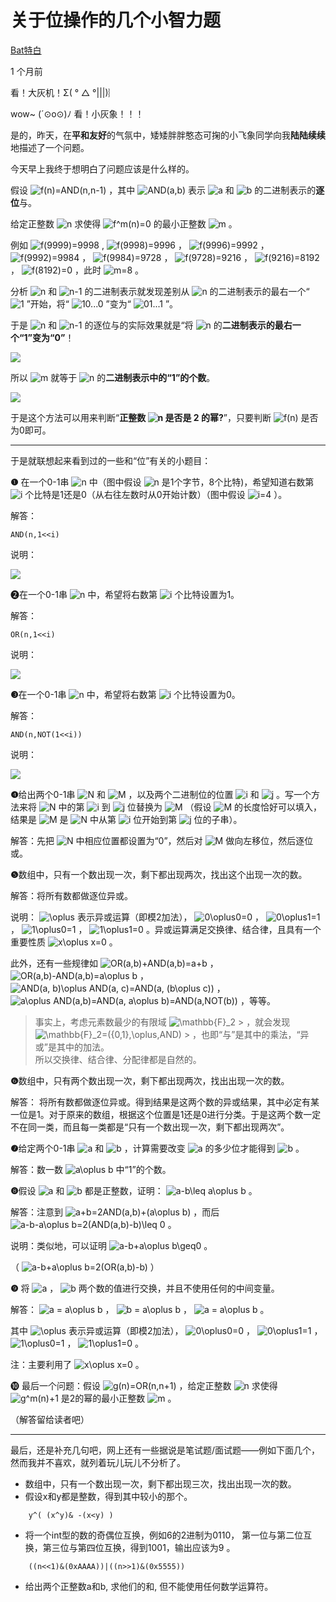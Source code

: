 # 关于位操作的几个小智力题

[Bat特白][0]

1 个月前

看！大灰机！Σ( ° △ °|||)︴

wow~ (´⊙o⊙)ﾉ 看！小灰象！！！

是的，昨天，在**平和友好**的气氛中，矮矮胖胖憨态可掬的小飞象同学向我**陆陆续续**地描述了一个问题。

今天早上我终于想明白了问题应该是什么样的。

假设  ![f(n)=AND(n,n-1)][1] ，其中  ![AND(a,b)][2] 表示  ![a][3] 和  ![b][4] 的二进制表示的**逐位**与。

给定正整数  ![n][5] 求使得  ![f^m(n)=0][6] 的最小正整数  ![m][7] 。

例如  ![f(9999)=9998][8] ,  ![f(9998)=9996][9] ，  ![f(9996)=9992][10] ，  ![f(9992)=9984][11] ，  ![f(9984)=9728][12] ，  ![f(9728)=9216][13] ，  ![f(9216)=8192][14] ，  ![f(8192)=0][15] ，此时 ![m=8][16] 。

分析  ![n][5] 和  ![n-1][17] 的二进制表示就发现差别从  ![n][5] 的二进制表示的最右一个“  ![1][18] ”开始，将“  ![10...0][19] ”变为“  ![01...1][20] ”。

于是  ![n][5] 和  ![n-1][17] 的逐位与的实际效果就是“将  ![n][5] 的**二进制表示的最右一个“1”变为“0”**！ 

![][21] 

所以  ![m][7] 就等于  ![n][5] 的**二进制表示中的“1”的个数**。 

![][22] 

于是这个方法可以用来判断“**正整数  ![n][5] 是否是 2 的幂?**”，只要判断  ![f(n)][23] 是否为0即可。

- - -

于是就联想起来看到过的一些和“位”有关的小题目：

**❶** 在一个0-1串  ![n][5] 中（图中假设  ![n][5] 是1个字节，8个比特)，希望知道右数第  ![i][24] 个比特是1还是0（从右往左数时从0开始计数）（图中假设  ![i=4][25] ）。

解答：

    AND(n,1<<i)

说明： 

![][26] 

❷在一个0-1串  ![n][5] 中，希望将右数第  ![i][24] 个比特设置为1。

解答：

    OR(n,1<<i)

说明： 

![][27] 

**❸**在一个0-1串  ![n][5] 中，希望将右数第  ![i][24] 个比特设置为0。

解答：

    AND(n,NOT(1<<i))

说明： 

![][28] 

**❹**给出两个0-1串  ![N][29] 和  ![M][30] ，以及两个二进制位的位置  ![i][24] 和  ![j][31] 。写一个方法来将  ![N][29] 中的第  ![i][24] 到  ![j][31] 位替换为  ![M][30] （假设  ![M][30] 的长度恰好可以填入，结果是 ![M][30] 是  ![N][29] 中从第  ![i][24] 位开始到第  ![j][31] 位的子串）。

解答：先把  ![N][29] 中相应位置都设置为“0”，然后对  ![M][30] 做向左移位，然后逐位或。

**❺**数组中，只有一个数出现一次，剩下都出现两次，找出这个出现一次的数。

解答：将所有数都做逐位异或。

说明：  ![\oplus][32] 表示异或运算（即模2加法），  ![0\oplus0=0][33] ，  ![0\oplus1=1][34] ，  ![1\oplus0=1][35] ，  ![1\oplus1=0][36] 。异或运算满足交换律、结合律，且具有一个重要性质  ![x\oplus x=0][37] 。

此外，还有一些规律如  ![OR(a,b)+AND(a,b)=a+b][38] ，  ![OR(a,b)-AND(a,b)=a\oplus b][39] ，  ![AND(a, b)\oplus AND(a, c)=AND(a, (b\oplus c))][40] ，  ![a\oplus AND(a,b)=AND(a, a\oplus b)=AND(a,NOT(b))][41] ，等等。

> 事实上，考虑元素数最少的有限域  ![\mathbb{F}_2][42] > ，就会发现  ![\mathbb{F}_2=(\{0,1\},\oplus,AND)][43] > ，也即“与”是其中的乘法，“异或”是其中的加法。  
> 所以交换律、结合律、分配律都是自然的。

**❻**数组中，只有两个数出现一次，剩下都出现两次，找出出现一次的数。

解答： 将所有数都做逐位异或。得到结果是这两个数的异或结果，其中必定有某一位是1。对于原来的数组，根据这个位置是1还是0进行分类。于是这两个数一定不在同一类，而且每一类都是“只有一个数出现一次，剩下都出现两次”。

**❼**给定两个0-1串  ![a][3] 和  ![b][4] ，计算需要改变  ![a][3] 的多少位才能得到  ![b][4] 。

解答：数一数  ![a\oplus b][44] 中“1”的个数。

**❽**假设  ![a][3] 和  ![b][4] 都是正整数，证明：  ![a-b\leq a\oplus b][45] 。

解答：注意到  ![a+b=2AND(a,b)+(a\oplus b)][46] ，而后  ![a-b-a\oplus b=2(AND(a,b)-b)\leq 0][47] 。 

说明：类似地，可以证明  ![a-b+a\oplus b\geq0][48] 。

（  ![a-b+a\oplus b=2(OR(a,b)-b)][49] ）

**❾** 将  ![a][3] ，  ![b][4] 两个数的值进行交换，并且不使用任何的中间变量。

解答：  ![a = a\oplus b][50] ，  ![b = a\oplus b][51] ，  ![a = a\oplus b][50] 。

其中  ![\oplus][32] 表示异或运算（即模2加法），  ![0\oplus0=0][33] ，  ![0\oplus1=1][34] ，  ![1\oplus0=1][35] ，  ![1\oplus1=0][36] 。

注：主要利用了  ![x\oplus x=0][37] 。

❿ 最后一个问题：假设  ![g(n)=OR(n,n+1)][52] ，给定正整数  ![n][5] 求使得  ![g^m(n)+1][53] 是2的幂的最小正整数  ![m][7] 。

（解答留给读者吧）

- - -

最后，还是补充几句吧，网上还有一些据说是笔试题/面试题——例如下面几个，然而我并不喜欢，就列着玩儿玩儿不分析了。

* 数组中，只有一个数出现一次，剩下都出现三次，找出出现一次的数。
* 假设x和y都是整数，得到其中较小的那个。

```
    y^( (x^y)& -(x<y) )
```
* 将一个int型的数的奇偶位互换，例如6的2进制为0110， 第一位与第二位互换，第三位与第四位互换，得到1001，输出应该为9 。

```
    ((n<<1)&(0xAAAA))|((n>>1)&(0x5555))
```
* 给出两个正整数a和b, 求他们的和, 但不能使用任何数学运算符。

[0]: https://www.zhihu.com/people/batte-bai
[1]: http://www.zhihu.com/equation?tex=f%28n%29%3DAND%28n%2Cn-1%29
[2]: http://www.zhihu.com/equation?tex=AND%28a%2Cb%29
[3]: http://www.zhihu.com/equation?tex=a
[4]: http://www.zhihu.com/equation?tex=b
[5]: http://www.zhihu.com/equation?tex=n
[6]: http://www.zhihu.com/equation?tex=f%5Em%28n%29%3D0
[7]: http://www.zhihu.com/equation?tex=m
[8]: http://www.zhihu.com/equation?tex=f%289999%29%3D9998
[9]: http://www.zhihu.com/equation?tex=f%289998%29%3D9996
[10]: http://www.zhihu.com/equation?tex=f%289996%29%3D9992
[11]: http://www.zhihu.com/equation?tex=f%289992%29%3D9984
[12]: http://www.zhihu.com/equation?tex=f%289984%29%3D9728
[13]: http://www.zhihu.com/equation?tex=f%289728%29%3D9216
[14]: http://www.zhihu.com/equation?tex=f%289216%29%3D8192
[15]: http://www.zhihu.com/equation?tex=f%288192%29%3D0
[16]: http://www.zhihu.com/equation?tex=m%3D8
[17]: http://www.zhihu.com/equation?tex=n-1
[18]: http://www.zhihu.com/equation?tex=1
[19]: http://www.zhihu.com/equation?tex=10...0
[20]: http://www.zhihu.com/equation?tex=01...1
[21]: ./zhihu/v2-4a88bf6e5bb98f4f6edf117735df7e71_hd.jpg
[22]: ./zhihu/v2-9fc554b0777f22cac7f60d7246fc672c_hd.jpg
[23]: http://www.zhihu.com/equation?tex=f%28n%29
[24]: http://www.zhihu.com/equation?tex=i
[25]: http://www.zhihu.com/equation?tex=i%3D4
[26]: ./zhihu/v2-3f3bda2559c8e25c0252b98ad646bdb6_hd.jpg
[27]: ./zhihu/v2-e67481edfb78ccab8e11154f6a10a61e_hd.jpg
[28]: ./zhihu/v2-05da027bef832556c947876b42a05745_hd.jpg
[29]: http://www.zhihu.com/equation?tex=N
[30]: http://www.zhihu.com/equation?tex=M
[31]: http://www.zhihu.com/equation?tex=j
[32]: http://www.zhihu.com/equation?tex=%5Coplus
[33]: http://www.zhihu.com/equation?tex=0%5Coplus0%3D0
[34]: http://www.zhihu.com/equation?tex=0%5Coplus1%3D1
[35]: http://www.zhihu.com/equation?tex=1%5Coplus0%3D1
[36]: http://www.zhihu.com/equation?tex=1%5Coplus1%3D0
[37]: http://www.zhihu.com/equation?tex=x%5Coplus+x%3D0
[38]: http://www.zhihu.com/equation?tex=OR%28a%2Cb%29%2BAND%28a%2Cb%29%3Da%2Bb
[39]: http://www.zhihu.com/equation?tex=OR%28a%2Cb%29-AND%28a%2Cb%29%3Da%5Coplus+b
[40]: http://www.zhihu.com/equation?tex=AND%28a%2C+b%29%5Coplus+AND%28a%2C+c%29%3DAND%28a%2C+%28b%5Coplus+c%29%29
[41]: http://www.zhihu.com/equation?tex=a%5Coplus+AND%28a%2Cb%29%3DAND%28a%2C+a%5Coplus+b%29%3DAND%28a%2CNOT%28b%29%29
[42]: http://www.zhihu.com/equation?tex=%5Cmathbb%7BF%7D_2
[43]: http://www.zhihu.com/equation?tex=%5Cmathbb%7BF%7D_2%3D%28%5C%7B0%2C1%5C%7D%2C%5Coplus%2CAND%29
[44]: http://www.zhihu.com/equation?tex=a%5Coplus+b
[45]: http://www.zhihu.com/equation?tex=a-b%5Cleq+a%5Coplus+b
[46]: http://www.zhihu.com/equation?tex=a%2Bb%3D2AND%28a%2Cb%29%2B%28a%5Coplus+b%29
[47]: http://www.zhihu.com/equation?tex=a-b-a%5Coplus+b%3D2%28AND%28a%2Cb%29-b%29%5Cleq+0
[48]: http://www.zhihu.com/equation?tex=a-b%2Ba%5Coplus+b%5Cgeq0
[49]: http://www.zhihu.com/equation?tex=a-b%2Ba%5Coplus+b%3D2%28OR%28a%2Cb%29-b%29
[50]: http://www.zhihu.com/equation?tex=+a+%3D+a%5Coplus+b
[51]: http://www.zhihu.com/equation?tex=b+%3D+a%5Coplus+b
[52]: http://www.zhihu.com/equation?tex=g%28n%29%3DOR%28n%2Cn%2B1%29
[53]: http://www.zhihu.com/equation?tex=g%5Em%28n%29%2B1